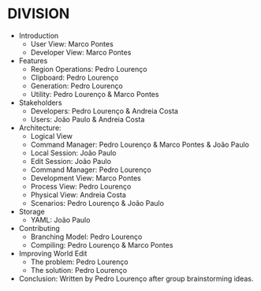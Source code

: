 # DIVISION

* Introduction
  * User View: Marco Pontes
  * Developer View: Marco Pontes
* Features
  * Region Operations: Pedro Lourenço
  * Clipboard: Pedro Lourenço
  * Generation: Pedro Lourenço
  * Utility: Pedro Lourenço & Marco Pontes
* Stakeholders
  * Developers: Pedro Lourenço & Andreia Costa
  * Users: João Paulo & Andreia Costa
* Architecture:
  * Logical View
   * Command Manager: Pedro Lourenço & Marco Pontes & João Paulo
   * Local Session: João Paulo
    * Edit Session: João Paulo
  * Command Manager: Pedro Lourenço
  * Development View: Marco Pontes
  * Process View: Pedro Lourenço  
  * Physical View: Andreia Costa
  * Scenarios: Pedro Lourenço & João Paulo
* Storage
  * YAML: João Paulo
* Contributing
  * Branching Model: Pedro Lourenço
  * Compiling: Pedro Lourenço & Marco Pontes
* Improving World Edit
  * The problem: Pedro Lourenço
  * The solution: Pedro Lourenço
* Conclusion: Written by Pedro Lourenço after group brainstorming ideas.
